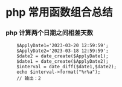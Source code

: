 # php 常用函数组合总结

### php 计算两个日期之间相差天数

```injectablephp
    $ApplyDate1='2023-03-20 12:59:59';
    $ApplyDate2='2023-03-18 12:59:59';
    $date2 = date_create($ApplyDate1);
    $date1 = date_create($ApplyDate2);
    $interval = date_diff($date1,$date2);
    echo $interval->format("%r%a");
    // 输出：2
```




